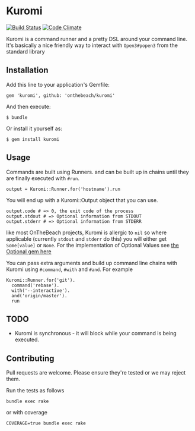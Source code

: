 # Kuromi

[![Build Status](https://travis-ci.org/onthebeach/kuromi.png)](https://travis-ci.org/onthebeach/kuromi)
[![Code Climate](https://codeclimate.com/github/onthebeach/kuromi.png)](https://codeclimate.com/github/onthebeach/kuromi)

Kuromi is a command runner and a pretty DSL around your command line. It's basically a nice friendly way to interact with `Open3#popen3` from the standard library

## Installation

Add this line to your application's Gemfile:

    gem 'kuromi', github: 'onthebeach/kuromi'

And then execute:

    $ bundle

Or install it yourself as:

    $ gem install kuromi

## Usage

Commands are built using Runners. and can be built up in chains until they are finally executed with `#run`.

    output = Kuromi::Runner.for('hostname').run

You will end up with a Kuromi::Output object that you can use.

    output.code # => 0, the exit code of the process
    output.stdout # => Optional information from STDOUT
    output.stderr # => Optional information from STDERR

like most OnTheBeach projects, Kuromi is allergic to `nil` so where applicable (currently `stdout` and `stderr` do this) you will either get `Some[value]` or `None`. For the implementation of Optional Values see [the Optional gem here](http://github.com/rsslldnphy/optional)

You can pass extra arguments and build up command line chains with Kuromi using `#command`, `#with` and `#and`. For example

    Kuromi::Runner.for('git').
      command('rebase').
      with('--interactive').
      and('origin/master').
      run

## TODO

* Kuromi is synchronous - it will block while your command is being executed.

## Contributing

Pull requests are welcome. Please ensure they're tested or we may reject them.

Run the tests as follows

    bundle exec rake

or with coverage

    COVERAGE=true bundle exec rake
